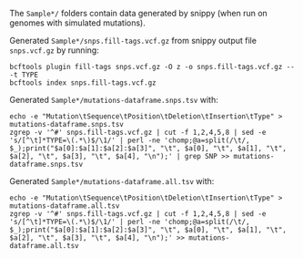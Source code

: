 The `Sample*/` folders contain data generated by snippy (when run on genomes with simulated mutations).

Generated `Sample*/snps.fill-tags.vcf.gz` from snippy output file `snps.vcf.gz` by running:

```
bcftools plugin fill-tags snps.vcf.gz -O z -o snps.fill-tags.vcf.gz -- -t TYPE
bcftools index snps.fill-tags.vcf.gz
```

Generated `Sample*/mutations-dataframe.snps.tsv` with:

```
echo -e "Mutation\tSequence\tPosition\tDeletion\tInsertion\tType" > mutations-dataframe.snps.tsv
zgrep -v '^#' snps.fill-tags.vcf.gz | cut -f 1,2,4,5,8 | sed -e 's/[^\t]*TYPE=\(.*\)$/\1/' | perl -ne 'chomp;@a=split(/\t/, $_);print("$a[0]:$a[1]:$a[2]:$a[3]", "\t", $a[0], "\t", $a[1], "\t", $a[2], "\t", $a[3], "\t", $a[4], "\n");' | grep SNP >> mutations-dataframe.snps.tsv
```

Generated `Sample*/mutations-dataframe.all.tsv` with:

```
echo -e "Mutation\tSequence\tPosition\tDeletion\tInsertion\tType" > mutations-dataframe.all.tsv
zgrep -v '^#' snps.fill-tags.vcf.gz | cut -f 1,2,4,5,8 | sed -e 's/[^\t]*TYPE=\(.*\)$/\1/' | perl -ne 'chomp;@a=split(/\t/, $_);print("$a[0]:$a[1]:$a[2]:$a[3]", "\t", $a[0], "\t", $a[1], "\t", $a[2], "\t", $a[3], "\t", $a[4], "\n");' >> mutations-dataframe.all.tsv
```
